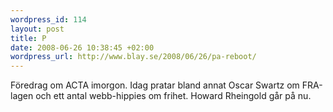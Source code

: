 ```yaml
--- 
wordpress_id: 114 
layout: post
title: P 
date: 2008-06-26 10:38:45 +02:00 
wordpress_url: http://www.blay.se/2008/06/26/pa-reboot/
---
```


Föredrag om ACTA imorgon. Idag pratar bland annat Oscar Swartz om FRA-lagen och ett antal webb-hippies om frihet. Howard Rheingold går på nu. 